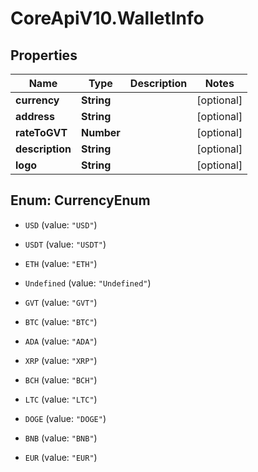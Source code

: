 # CoreApiV10.WalletInfo

## Properties
Name | Type | Description | Notes
------------ | ------------- | ------------- | -------------
**currency** | **String** |  | [optional] 
**address** | **String** |  | [optional] 
**rateToGVT** | **Number** |  | [optional] 
**description** | **String** |  | [optional] 
**logo** | **String** |  | [optional] 


<a name="CurrencyEnum"></a>
## Enum: CurrencyEnum


* `USD` (value: `"USD"`)

* `USDT` (value: `"USDT"`)

* `ETH` (value: `"ETH"`)

* `Undefined` (value: `"Undefined"`)

* `GVT` (value: `"GVT"`)

* `BTC` (value: `"BTC"`)

* `ADA` (value: `"ADA"`)

* `XRP` (value: `"XRP"`)

* `BCH` (value: `"BCH"`)

* `LTC` (value: `"LTC"`)

* `DOGE` (value: `"DOGE"`)

* `BNB` (value: `"BNB"`)

* `EUR` (value: `"EUR"`)




